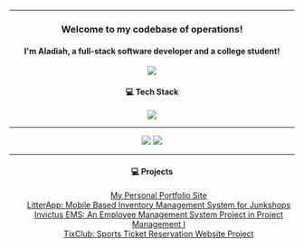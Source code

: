 <hr>
<h3 align="center">Welcome to my codebase of operations!</h3>
<h4 align="center">I'm Aladiah, a full-stack software developer and a college student!</h4>

<p align="center">
  <img align="center" src="https://github.com/seoll27/seoll27/blob/main/rampo.gif">
</p>

<h4 align="center">💻 Tech Stack</h4>

<p align="center">
  <img src="https://skillicons.dev/icons?i=js,html,css,react,nodejs,mysql,php,bootstrap,tailwind,sass">
</p>

<hr>

<p align="center">
  <img src="https://github-readme-stats.vercel.app/api?username=reiuu23&theme=tokyonight&hide_border=false&include_all_commits=true&count_private=true">
  <img src="https://github-readme-streak-stats.herokuapp.com/?user=reiuu23&theme=tokyonight&hide_border=false">
</p>

<hr>

<h4 align="center">💻 Projects</h4>

<ul align="center">
  <li style="list-style-type: none"><a href="https://sseoll.com/">My Personal Portfolio Site</a></li>
  <li style="list-style-type: none"><a href="https://github.com/seoll27/LitterApp">LitterApp: Mobile Based Inventory Management System for Junkshops</a></li>
  <li style="list-style-type: none"><a href="#">Invictus EMS: An Employee Management System Project in Project Management I</a></li>
  <li style="list-style-type: none"><a href="https://tixclub.sseoll.com/">TixClub: Sports Ticket Reservation Website Project</a></li>
</ul>
